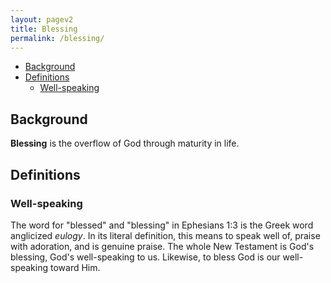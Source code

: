 ```yaml
---
layout: pagev2
title: Blessing
permalink: /blessing/
---
```

- [Background](#background)
- [Definitions](#definitions)
  - [Well-speaking](#well-speaking)

## Background

**Blessing** is the overflow of God through maturity in life.

## Definitions

### Well-speaking

The word for "blessed" and "blessing" in Ephesians 1:3 is the Greek word anglicized *eulogy*. In its literal definition, this means to speak well of, praise with adoration, and is genuine praise. The whole New Testament is God's blessing, God's well-speaking to us. Likewise, to bless God is our well-speaking toward Him.

